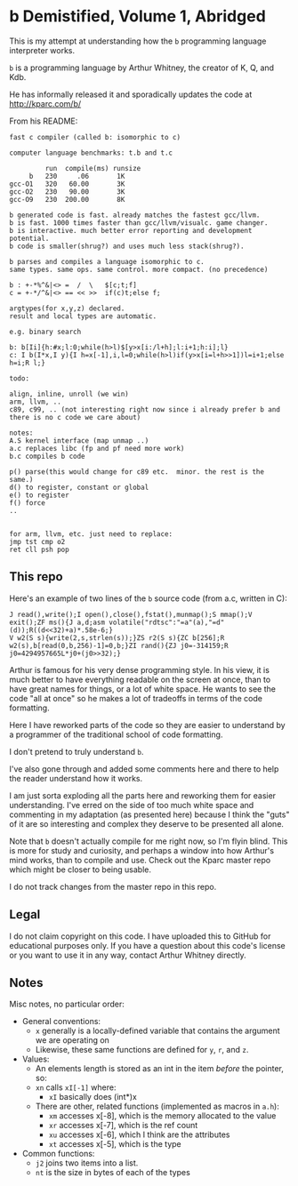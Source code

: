 b Demistified, Volume 1, Abridged
=================================

This is my attempt at understanding how the `b` programming language interpreter works.

`b` is a programming language by Arthur Whitney, the creator of K, Q, and Kdb.

He has informally released it and sporadically updates the code at http://kparc.com/b/

From his README:

```
fast c compiler (called b: isomorphic to c)

computer language benchmarks: t.b and t.c

         run  compile(ms) runsize
     b   230     .06       1K
gcc-O1   320   60.00       3K
gcc-O2   230   90.00       3K
gcc-O9   230  200.00       8K

b generated code is fast. already matches the fastest gcc/llvm.
b is fast. 1000 times faster than gcc/llvm/visualc. game changer.
b is interactive. much better error reporting and development potential.
b code is smaller(shrug?) and uses much less stack(shrug?).

b parses and compiles a language isomorphic to c. 
same types. same ops. same control. more compact. (no precedence)

b : +-*%^&|<> =  /  \   $[c;t;f]
c = +-*/^&|<> == << >>  if(c)t;else f;

argtypes(for x,y,z) declared. 
result and local types are automatic.

e.g. binary search

b: b[Ii]{h:#x;l:0;while(h>l)$[y>x[i:/l+h];l:i+1;h:i];l}
c: I b(I*x,I y){I h=x[-1],i,l=0;while(h>l)if(y>x[i=l+h>>1])l=i+1;else h=i;R l;}

todo: 

align, inline, unroll (we win)
arm, llvm, ..
c89, c99, .. (not interesting right now since i already prefer b and there is no c code we care about)

notes:
A.S kernel interface (map unmap ..)
a.c replaces libc (fp and pf need more work)
b.c compiles b code
 
p() parse(this would change for c89 etc.  minor. the rest is the same.)
d() to register, constant or global
e() to register
f() force
..


for arm, llvm, etc. just need to replace:
jmp tst cmp o2
ret cll psh pop
```

This repo
---------

Here's an example of two lines of the `b` source code (from a.c, written in C):

```
J read(),write();I open(),close(),fstat(),munmap();S mmap();V exit();ZF ms(){J a,d;asm volatile("rdtsc":"=a"(a),"=d"(d));R((d<<32)+a)*.58e-6;}
V w2(S s){write(2,s,strlen(s));}ZS r2(S s){ZC b[256];R w2(s),b[read(0,b,256)-1]=0,b;}ZI rand(){ZJ j0=-314159;R j0=4294957665L*j0+(j0>>32);}
```

Arthur is famous for his very dense programming style. In his view, it is much
better to have everything readable on the screen at once, than to have great
names for things, or a lot of white space. He wants to see the code "all at
once" so he makes a lot of tradeoffs in terms of the code formatting. 

Here I have reworked parts of the code so they are easier to understand by a
programmer of the traditional school of code formatting.

I don't pretend to truly understand `b`. 

I've also gone through and added some comments here and there to help the reader
understand how it works.

I am just sorta exploding all the parts here and reworking them for easier
understanding. I've erred on the side of too much white space and commenting in
my adaptation (as presented here) because I think the "guts" of it are so
interesting and complex they deserve to be presented all alone.

Note that `b` doesn't actually compile for me right now, so I'm flyin blind.
This is more for study and curiosity, and perhaps a window into how Arthur's
mind works, than to compile and use. Check out the Kparc master repo which
might be closer to being usable.

I do not track changes from the master repo in this repo.

Legal
-----

I do not claim copyright on this code. I have uploaded this to GitHub for
educational purposes only. If you have a question about this code's license or
you want to use it in any way, contact Arthur Whitney directly.

Notes
-----

Misc notes, no particular order:

* General conventions:
  * `x` generally is a locally-defined variable that contains the argument we are operating on
  * Likewise, these same functions are defined for `y`, `r`, and `z`.
* Values:
	* An elements length is stored as an int in the item *before* the pointer, so:
	* `xn` calls `xI[-1]` where:
		* `xI` basically does (int*)x 
	* There are other, related functions (implemented as macros in `a.h`):
		* `xm` accesses x[-8], which is the memory allocated to the value
		* `xr` accesses x[-7], which is the ref count
		* `xu` accesses x[-6], which I think are the attributes 
		* `xt` accesses x[-5], which is the type
* Common functions:
	* `j2` joins two items into a list.
	* `nt` is the size in bytes of each of the types

